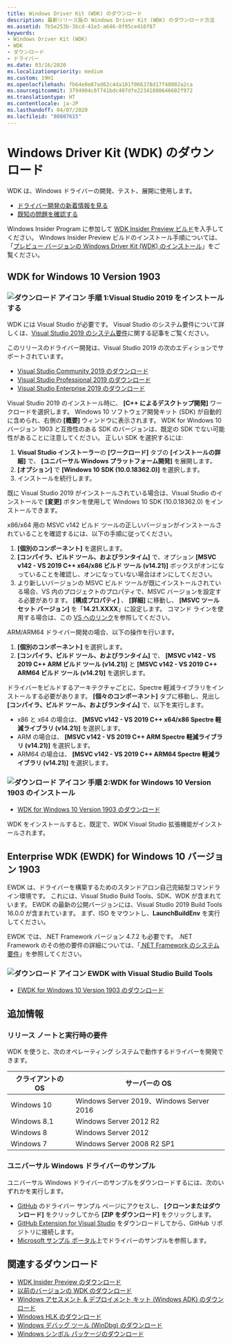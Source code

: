 ```yaml
---
title: Windows Driver Kit (WDK) のダウンロード
description: 最新リリース版の Windows Driver Kit (WDK) のダウンロード方法
ms.assetid: 7b5e253b-3bcd-41e3-a646-0f95ce416f87
keywords:
- Windows Driver Kit (WDK)
- WDK
- ダウンロード
- ドライバー
ms.date: 03/16/2020
ms.localizationpriority: medium
ms.custom: 19H1
ms.openlocfilehash: fb64e0e87ad62c4da101f066378d17f48002a2ca
ms.sourcegitcommit: 3794904c6f741bdc407dfe22341080646602f972
ms.translationtype: HT
ms.contentlocale: ja-JP
ms.lasthandoff: 04/07/2020
ms.locfileid: "80807615"
---
```

# <a name="download-the-windows-driver-kit-wdk"></a>Windows Driver Kit (WDK) のダウンロード

WDK は、Windows ドライバーの開発、テスト、展開に使用します。

* [ドライバー開発の新着情報を見る](what-s-new-in-driver-development.md)
* [既知の問題を確認する](https://go.microsoft.com/fwlink/?linkid=872986)

Windows Insider Program に参加して [WDK Insider Preview ビルド](https://www.microsoft.com/software-download/windowsinsiderpreviewWDK)を入手してください。 Windows Insider Preview ビルドのインストール手順については、「[プレビュー バージョンの Windows Driver Kit (WDK) のインストール](installing-preview-versions-wdk.md)」をご覧ください。

## <a name="wdk-for-windows-10-version-1903"></a>WDK for Windows 10 Version 1903

### <a name="download-icon-step-1-install-visual-studio-2019"></a>![ダウンロード アイコン](images/download-install.png) 手順 1:Visual Studio 2019 をインストールする

WDK には Visual Studio が必要です。 Visual Studio のシステム要件について詳しくは、[Visual Studio 2019 のシステム要件](https://docs.microsoft.com/visualstudio/releases/2019/system-requirements)に関する記事をご覧ください。 

このリリースのドライバー開発は、Visual Studio 2019 の次のエディションでサポートされています。

* [Visual Studio Community 2019 のダウンロード](https://visualstudio.microsoft.com/thank-you-downloading-visual-studio/?sku=Community&rel=16)
* [Visual Studio Professional 2019 のダウンロード](https://visualstudio.microsoft.com/thank-you-downloading-visual-studio/?sku=Professional&rel=16)
* [Visual Studio Enterprise 2019 のダウンロード](https://visualstudio.microsoft.com/thank-you-downloading-visual-studio/?sku=Enterprise&rel=16)

Visual Studio 2019 のインストール時に、 **[C++ によるデスクトップ開発]** ワークロードを選択します。 Windows 10 ソフトウェア開発キット (SDK) が自動的に含められ、右側の **[概要]** ウィンドウに表示されます。 WDK for Windows 10 バージョン 1903 と互換性のある SDK のバージョンは、既定の SDK でない可能性があることに注意してください。 正しい SDK を選択するには:

1. **Visual Studio インストーラー**の **[ワークロード]** タブの **[インストールの詳細]** で、 **[ユニバーサル Windows プラットフォーム開発]** を展開します。
1. **[オプション]** で **[Windows 10 SDK (10.0.18362.0)]** を選択します。
1. インストールを続行します。

既に Visual Studio 2019 がインストールされている場合は、Visual Studio のインストールで **[変更]** ボタンを使用して Windows 10 SDK (10.0.18362.0) をインストールできます。

x86/x64 用の MSVC v142 ビルド ツールの正しいバージョンがインストールされていることを確認するには、以下の手順に従ってください。 
1. **[個別のコンポーネント]** を選択します。
1. **[コンパイラ、ビルド ツール、およびランタイム]** で、オプション **[MSVC v142 - VS 2019 C++ x64/x86 ビルド ツール (v14.21)]** ボックスがオンになっていることを確認し、オンになっていない場合はオンにしてください。
1. より新しいバージョンの MSVC ビルド ツールが既にインストールされている場合、VS 内のプロジェクトのプロパティで、MSVC バージョンを設定する必要があります。 **[構成プロパティ]** 、 **[詳細]** に移動し、 **[MSVC ツールセット バージョン]** を「**14.21.XXXX**」に設定します。 コマンド ラインを使用する場合は、この [VS へのリンク](https://docs.microsoft.com/cpp/build/building-on-the-command-line?view=vs-2019)を参照してください。

ARM/ARM64 ドライバー開発の場合、以下の操作を行います。 

1. **[個別のコンポーネント]** を選択します。 
1. **[コンパイラ、ビルド ツール、およびランタイム]** で、 **[MSVC v142 - VS 2019 C++ ARM ビルド ツール (v14.21)]** と **[MSVC v142 - VS 2019 C++ ARM64 ビルド ツール (v14.21)]** を選択します。

ドライバーをビルドするアーキテクチャごとに、Spectre 軽減ライブラリをインストールする必要があります。 **[個々のコンポーネント]** タブに移動し、見出し **[コンパイラ、ビルド ツール、およびランタイム]** で、以下を実行します。
  * x86 と x64 の場合は、 **[MSVC v142 - VS 2019 C++ x64/x86 Spectre 軽減ライブラリ (v14.21)]** を選択します。
  * ARM の場合は、 **[MSVC v142 - VS 2019 C++ ARM Spectre 軽減ライブラリ (v14.21)]** を選択します。
  * ARM64 の場合は、 **[MSVC v142 - VS 2019 C++ ARM64 Spectre 軽減ライブラリ (v14.21)]** を選択します。

### <a name="download-icon-step-2-install-wdk-for-windows-10-version-1903"></a>![ダウンロード アイコン](images/download-install.png) 手順 2:WDK for Windows 10 Version 1903 のインストール

* [WDK for Windows 10 Version 1903 のダウンロード](https://go.microsoft.com/fwlink/?linkid=2085767)

WDK をインストールすると、既定で、WDK Visual Studio 拡張機能がインストールされます。 

## <a name="enterprise-wdk-ewdk-for-windows-10-version-1903"></a>Enterprise WDK (EWDK) for Windows 10 バージョン 1903

EWDK は、ドライバーを構築するためのスタンドアロン自己完結型コマンドライン環境です。 これには、Visual Studio Build Tools、SDK、WDK が含まれています。  EWDK の最新の公開バージョンには、Visual Studio 2019 Build Tools 16.0.0 が含まれています。  まず、ISO をマウントし、**LaunchBuildEnv** を実行してください。

EWDK では、.NET Framework バージョン 4.7.2 も必要です。 .NET Framework のその他の要件の詳細については、「[.NET Framework のシステム要件](https://docs.microsoft.com/dotnet/framework/get-started/system-requirements)」を参照してください。

### <a name="download-icon-ewdk-with-visual-studio-build-tools"></a>![ダウンロード アイコン](images/download-install.png) EWDK with Visual Studio Build Tools

* [EWDK for Windows 10 Version 1903 のダウンロード](https://docs.microsoft.com/legal/windows/hardware/enterprise-wdk-license-2019)

## <a name="additional-information"></a>追加情報

### <a name="release-notes-and-runtime-requirements"></a>リリース ノートと実行時の要件

WDK を使うと、次のオペレーティング システムで動作するドライバーを開発できます。

|クライアントの OS|サーバーの OS|
|-|-|
|Windows 10|Windows Server 2019、Windows Server 2016|
|Windows 8.1|Windows Server 2012 R2|
Windows 8|Windows Server 2012|
Windows 7|Windows Server 2008 R2 SP1|

### <a name="universal-windows-driver-samples"></a>ユニバーサル Windows ドライバーのサンプル

ユニバーサル Windows ドライバーのサンプルをダウンロードするには、次のいずれかを実行します。

* [GitHub](https://github.com/Microsoft/Windows-driver-samples) のドライバー サンプル ページにアクセスし、 **[クローンまたはダウンロード]** をクリックしてから **[ZIP をダウンロード]** をクリックします。
* [GitHub Extension for Visual Studio](https://visualstudio.github.com/) をダウンロードしてから、GitHub リポジトリに接続します。
* [Microsoft サンプル ポータル](https://docs.microsoft.com/samples/browse/?products=windows-wdk)上でドライバーのサンプルを参照します。

## <a name="related-downloads"></a>関連するダウンロード

* [WDK Insider Preview のダウンロード](https://www.microsoft.com/software-download/windowsinsiderpreviewWDK)
* [以前のバージョンの WDK のダウンロード](other-wdk-downloads.md)
* [Windows アセスメント & デプロイメント キット (Windows ADK) のダウンロード](https://docs.microsoft.com/windows-hardware/get-started/adk-install)
* [Windows HLK のダウンロード](https://docs.microsoft.com/windows-hardware/test/hlk/windows-hardware-lab-kit)
* [Windows デバッグ ツール (WinDbg) のダウンロード](https://docs.microsoft.com/windows-hardware/drivers/debugger/debugger-download-tools)
* [Windows シンボル パッケージのダウンロード](https://docs.microsoft.com/windows-hardware/drivers/debugger/debugger-download-symbols)

